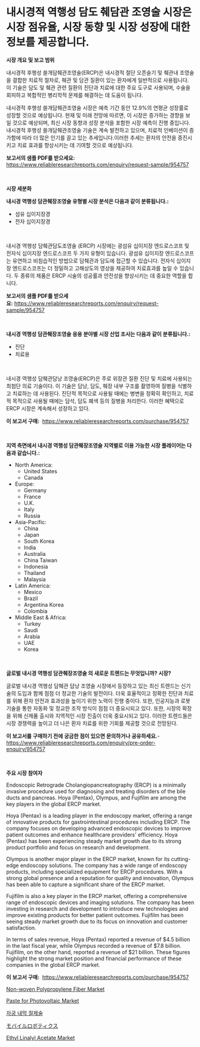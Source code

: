 <p><h1>내시경적 역행성 담도 췌담관 조영술 시장은 시장 점유율, 시장 동향 및 시장 성장에 대한 정보를 제공합니다.</h1></p><p><strong>시장 개요 및 보고 범위</strong></p>
<p><p>내시경적 후행성 쓸개담췌관조영술(ERCP)은 내시경적 절단 오픈슬기 및 췌관내 조영술을 결합한 치료적 절차로, 췌관 및 담관 질환이 있는 환자에게 일반적으로 사용됩니다. 이 기술은 담도 및 췌관 관련 질환의 진단과 치료에 대한 주요 도구로 사용되며, 수술을 회피하고 복합적인 병리학적 문제를 해결하는 데 도움이 됩니다.</p><p>내시경적 후행성 쓸개담췌관조영술 시장은 예측 기간 동안 12.9%의 연평균 성장률로 성장할 것으로 예상됩니다. 현재 및 미래 전망에 따르면, 이 시장은 증가하는 경향을 보일 것으로 예상되며, 최신 시장 동향과 성장 분석을 포함한 시장 예측이 진행 중입니다.내시경적 후행성 쓸개담췌관조영술 기술은 계속 발전하고 있으며, 치료적 인베이션이 증가함에 따라 더 많은 인기를 끌고 있는 추세입니다.이러한 추세는 환자의 안전을 증진시키고 치료 효과를 향상시키는 데 기여할 것으로 예상됩니다.</p></p>
<p><strong>보고서의 샘플 PDF를 받으세요:</strong> <a href="https://www.reliableresearchreports.com/enquiry/request-sample/954757">https://www.reliableresearchreports.com/enquiry/request-sample/954757</a></p>
<p>&nbsp;</p>
<p><strong>시장 세분화</strong></p>
<p><strong>내시경 역행성 담관췌장조영술 유형별 시장 분석은 다음과 같이 분류됩니다.:</strong></p>
<p><ul><li>섬유 십이지장경</li><li>전자 십이지장경</li></ul></p>
<p>&nbsp;</p>
<p><p>내시경 역행성 담췌관담도조영술 (ERCP) 시장에는 광섬유 십이지장 엔드로스코프 및 전자식 십이지장 엔드로스코프 두 가지 유형이 있습니다. 광섬유 십이지장 엔드로스코프는 유연하고 비침습적인 방법으로 담췌관과 담도에 접근할 수 있습니다. 전자식 십이지장 엔드로스코프는 더 정밀하고 고해상도의 영상을 제공하여 치료효과를 높일 수 있습니다. 두 종류의 제품은 ERCP 시술의 성공률과 안전성을 향상시키는 데 중요한 역할을 합니다.</p></p>
<p><strong>보고서의 샘플 PDF를 받으세요:</strong>&nbsp;<a href="https://www.reliableresearchreports.com/enquiry/request-sample/954757">https://www.reliableresearchreports.com/enquiry/request-sample/954757</a></p>
<p>&nbsp;</p>
<p><strong> 내시경 역행성 담관췌장조영술 응용 분야별 시장 산업 조사는 다음과 같이 분류됩니다.:</strong></p>
<p><ul><li>진단</li><li>치료용</li></ul></p>
<p>&nbsp;</p>
<p><p>내시경 역행성 담췌관담낭 조영술(ERCP)은 주로 위장관 질환 진단 및 치료에 사용되는 최첨단 의료 기술이다. 이 기술은 담낭, 담도, 췌장 내부 구조를 촬영하여 질병을 식별하고 치료하는 데 사용된다. 진단적 목적으로 사용될 때에는 병변을 정확히 확인하고, 치료적 목적으로 사용될 때에는 담석, 담도 폐색 등의 질병을 처리한다. 이러한 혜택으로 ERCP 시장은 계속해서 성장하고 있다.</p></p>
<p><strong>이 보고서 구매:</strong>&nbsp; <a href="https://www.reliableresearchreports.com/purchase/954757">https://www.reliableresearchreports.com/purchase/954757</a></p>
<p>&nbsp;</p>
<p><strong>지역 측면에서 내시경 역행성 담관췌장조영술 지역별로 이용 가능한 시장 플레이어는 다음과 같습니다.:</strong></p>
<p><ul>
    <li>
        North America:
        <ul>
            <li>United States</li>
            <li>Canada</li>
        </ul>
    </li>
    <li>
        Europe:
        <ul>
            <li>Germany</li>
            <li>France</li>
            <li>U.K.</li>
            <li>Italy</li>
            <li>Russia</li>
        </ul>
    </li>
    <li>
        Asia-Pacific:
        <ul>
            <li>China</li>
            <li>Japan</li>
            <li>South Korea</li>
            <li>India</li>
            <li>Australia</li>
            <li>China Taiwan</li>
            <li>Indonesia</li>
            <li>Thailand</li>
            <li>Malaysia</li>
        </ul>
    </li>
    <li>
        Latin America:
        <ul>
            <li>Mexico</li>
            <li>Brazil</li>
            <li>Argentina Korea</li>
            <li>Colombia</li>
        </ul>
    </li>
    <li>
        Middle East & Africa:
        <ul>
            <li>Turkey</li>
            <li>Saudi</li>
            <li>Arabia</li>
            <li>UAE</li>
            <li>Korea</li>
        </ul>
    </li>
    </ul></p>
<p>&nbsp;</p>
<p><strong>글로벌 내시경 역행성 담관췌장조영술 의 새로운 트렌드는 무엇입니까? 시장?</strong></p>
<p><p>글로벌 내시경 역행성 담췌관 담낭 조영술 시장에서 등장하고 있는 최신 트렌드는 신기술의 도입과 함께 점점 더 정교한 기술의 발전이다. 더욱 효율적이고 정확한 진단과 치료를 위해 환자 안전과 효과성을 높이기 위한 노력이 진행 중이다. 또한, 인공지능과 로봇 기술을 통한 자동화 및 정교한 조작 방식이 점점 더 중요시되고 있다. 또한, 시장의 확장을 위해 신제품 출시와 지역적인 시장 진출이 더욱 중요시되고 있다. 이러한 트렌드들은 시장 경쟁력을 높이고 더 나은 환자 치료를 위한 기회를 제공할 것으로 전망된다.</p></p>
<p><strong>이 보고서를 구매하기 전에 궁금한 점이 있으면 문의하거나 공유하세요.</strong>- <a href="https://www.reliableresearchreports.com/enquiry/pre-order-enquiry/954757">https://www.reliableresearchreports.com/enquiry/pre-order-enquiry/954757</a></p>
<p>&nbsp;</p>
<p><strong>주요 시장 참여자</strong></p>
<p><p>Endoscopic Retrograde Cholangiopancreatography (ERCP) is a minimally invasive procedure used for diagnosing and treating disorders of the bile ducts and pancreas. Hoya (Pentax), Olympus, and Fujifilm are among the key players in the global ERCP market.</p><p>Hoya (Pentax) is a leading player in the endoscopy market, offering a range of innovative products for gastrointestinal procedures including ERCP. The company focuses on developing advanced endoscopic devices to improve patient outcomes and enhance healthcare providers' efficiency. Hoya (Pentax) has been experiencing steady market growth due to its strong product portfolio and focus on research and development.</p><p>Olympus is another major player in the ERCP market, known for its cutting-edge endoscopy solutions. The company has a wide range of endoscopy products, including specialized equipment for ERCP procedures. With a strong global presence and a reputation for quality and innovation, Olympus has been able to capture a significant share of the ERCP market.</p><p>Fujifilm is also a key player in the ERCP market, offering a comprehensive range of endoscopic devices and imaging solutions. The company has been investing in research and development to introduce new technologies and improve existing products for better patient outcomes. Fujifilm has been seeing steady market growth due to its focus on innovation and customer satisfaction.</p><p>In terms of sales revenue, Hoya (Pentax) reported a revenue of $4.5 billion in the last fiscal year, while Olympus recorded a revenue of $7.8 billion. Fujifilm, on the other hand, reported a revenue of $21 billion. These figures highlight the strong market position and financial performance of these companies in the global ERCP market.</p></p>
<p><strong>이 보고서 구매:</strong>&nbsp;&nbsp;<a href="https://www.reliableresearchreports.com/purchase/954757">https://www.reliableresearchreports.com/purchase/954757</a></p>
<p><p><a href="https://github.com/RoccoManning/Market-Research-Report-List-3/blob/main/non-woven-polypropylene-fiber-market.md">Non-woven Polypropylene Fiber Market</a></p><p><a href="https://issuu.com/reportprime-2/docs/paste-for-photovoltaic-market-size-2030.pptx">Paste for Photovoltaic Market</a></p><p><a href="https://github.com/vs019sa3m8x/Market-Research-Report-List-1/blob/main/6979837185285.md">자궁 내막 절제술</a></p><p><a href="https://github.com/oqxogxyvqe90775/Market-Research-Report-List-1/blob/main/5524136185310.md">モバイルロボティクス</a></p><p><a href="https://view.publitas.com/reportprime-1/ethyl-linalyl-acetate-market-size-growth-and-forecast-from-2024-2031/">Ethyl Linalyl Acetate Market</a></p></p>
